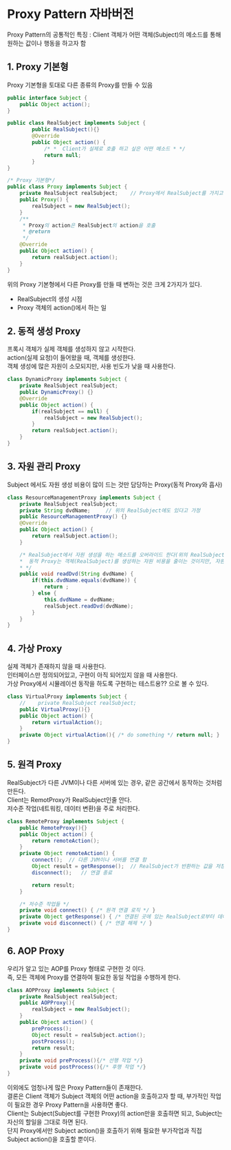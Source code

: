 # Proxy Pattern 자바버전
Proxy Pattern의 공통적인 특징 : Client 객체가 어떤 객체(Subject)의 메소드를 통해 원하는 값이나 행동을 하고자 함

## 1. Proxy 기본형  
Proxy 기본형을 토대로 다른 종류의 Proxy를 만들 수 있음

```java
public interface Subject {
    public Object action();
}

public class RealSubject implements Subject {
        public RealSubject(){}
        @Override
        public Object action() {
            /* *  Client가 실제로 호출 하고 싶은 어떤 메소드 * */
            return null;
        }
}

/* Proxy 기본형*/
public class Proxy implements Subject {
    private RealSubject realSubject;    // Proxy에서 RealSubject를 가지고 있음
    public Proxy() {
        realSubject = new RealSubject();
    }
    /**
     * Proxy의 action은 RealSubject의 action을 호출
     * @return
     */
    @Override
    public Object action() {
        return realSubject.action();
    }
}
```

위의 Proxy 기본형에서 다른 Proxy를 만들 때 변하는 것은 크게 2가지가 있다.  
- RealSubject의 생성 시점
- Proxy 객체의 action()에서 하는 일

## 2. 동적 생성 Proxy
프록시 객체가 실제 객체를 생성하지 않고 시작한다.  
action(실제 요청)이 들어왔을 때, 객체를 생성한다.  
객체 생성에 많은 자원이 소모되지만, 사용 빈도가 낮을 때 사용한다.  

```java
class DynamicProxy implements Subject {
    private RealSubject realSubject;
    public DynamicProxy() {}
    @Override
    public Object action() {
        if(realSubject == null) {
            realSubject = new RealSubject();
        }
        return realSubject.action();
    }
}
```

## 3. 자원 관리 Proxy
Subject 에서도 자원 생성 비용이 많이 드는 것만 담당하는 Proxy(동적 Proxy와 흡사)  

```java
class ResourceManagementProxy implements Subject {
    private RealSubject realSubject;
    private String dvdName;     // 위의 RealSubject에도 있다고 가정
    public ResourceManagementProxy() {}
    @Override
    public Object action() {
        return realSubject.action();
    }

    /* RealSubject에서 자원 생성을 하는 메소드를 오버라이드 한다(위의 RealSubject에는 없다)
    *  동적 Proxy는 객체(RealSubject)를 생성하는 자원 비용을 줄이는 것이지만, 자원 관리 Proxy는 객체(RealSubject)에서 자원을 생성하는 비용을 줄이는 것.
    * */
    public void readDvd(String dvdName) {
        if(this.dvdName.equals(dvdName)) {
            return ;
        } else {
            this.dvdName = dvdName;
            realSubject.readDvd(dvdName);
        }
    }
}
```

## 4. 가상 Proxy
실제 객체가 존재하지 않을 때 사용한다.  
인터페이스만 정의되어있고, 구현이 아직 되어있지 않을 때 사용한다.  
가상 Proxy에서 시뮬레이션 동작을 하도록 구현하는 테스트용?? 으로 볼 수 있다.  

```java
class VirtualProxy implements Subject {
    //    private RealSubject realSubject;
    public VirtualProxy(){}
    public Object action() {
        return virtualAction();
    }
    private Object virtualAction(){ /* do something */ return null; }
}
```

## 5. 원격 Proxy
RealSubject가 다른 JVM이나 다른 서버에 있는 경우, 같은 공간에서 동작하는 것처럼 만든다.  
Client는 RemotProxy가 RealSubject인줄 안다.  
저수준 작업(네트워킹, 데이터 변환)을 주로 처리한다.  

```java
class RemoteProxy implements Subject {
    public RemoteProxy(){}
    public Object action() {
        return remoteAction();
    }
    private Object remoteAction() {
        connect();  // 다른 JVM이나 서버를 연결 함
        Object result = getResponse();  // RealSubject가 반환하는 값을 저장
        disconnect();   // 연결 종료

        return result;
    }

    /* 저수준 작업들 */
    private void connect() { /* 원격 연결 로직 */ }
    private Object getResponse() { /* 연결된 곳에 있는 RealSubject로부터 데이터 받는 로직 */ }
    private void disconnect() { /* 연결 해제 */ }
}
```

## 6. AOP Proxy
우리가 알고 있는 AOP를 Proxy 형태로 구현한 것 이다.  
즉, 모든 객체에 Proxy를 연결하여 필요한 동일 작업을 수행하게 한다. 

```java
class AOPProxy implements Subject {
    private RealSubject realSubject;
    public AOPProxy(){
        realSubject = new RealSubject();
    }
    public Object action() {
        preProcess();
        Object result = realSubject.action();
        postProcess();
        return result;
    }
    private void preProcess(){/* 선행 작업 */}
    private void postProcess(){/* 후행 작업 */}
}
```

이외에도 엄청나게 많은 Proxy Pattern들이 존재한다.  
결론은 Client 객체가 Subject 객체의 어떤 action을 호출하고자 할 때, 부가적인 작업이 필요한 경우 Proxy Pattern을 사용하면 좋다.  
Client는 Subject(Subject를 구현한 Proxy)의 action만을 호출하면 되고, Subject는 자신의 할일을 그대로 하면 된다.  
단지 Proxy에서만 Subject action()을 호출하기 위해 필요한 부가작업과 직접 Subject action()을 호출할 뿐이다.  